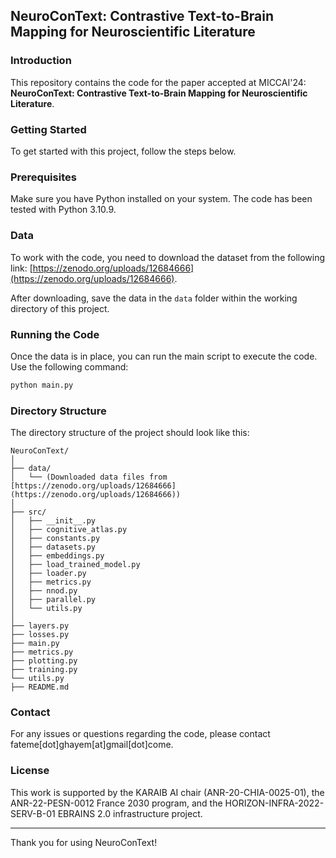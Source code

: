 
## NeuroConText: Contrastive Text-to-Brain Mapping for Neuroscientific Literature

### Introduction

This repository contains the code for the paper accepted at MICCAI'24:
**NeuroConText: Contrastive Text-to-Brain Mapping for Neuroscientific Literature**.

### Getting Started

To get started with this project, follow the steps below.

### Prerequisites

Make sure you have Python installed on your system. The code has been tested with Python 3.10.9. 

### Data

To work with the code, you need to download the dataset from the following link: 
[https://zenodo.org/uploads/12684666](https://zenodo.org/uploads/12684666).

After downloading, save the data in the `data` folder within the working directory of this project.

### Running the Code

Once the data is in place, you can run the main script to execute the code. Use the following command:

```bash
python main.py
```

### Directory Structure

The directory structure of the project should look like this:

```
NeuroConText/
│
├── data/
│   └── (Downloaded data files from [https://zenodo.org/uploads/12684666](https://zenodo.org/uploads/12684666))
│
├── src/
│   ├── __init__.py
│   ├── cognitive_atlas.py
│   ├── constants.py
│   ├── datasets.py
│   ├── embeddings.py
│   ├── load_trained_model.py
│   ├── loader.py
│   ├── metrics.py
│   ├── nnod.py
│   ├── parallel.py
│   └── utils.py
│
├── layers.py
├── losses.py
├── main.py
├── metrics.py
├── plotting.py
├── training.py
└── utils.py
├── README.md

```

### Contact

For any issues or questions regarding the code, please contact fateme[dot]ghayem[at]gmail[dot]come.

### License

This work is supported by the KARAIB AI chair (ANR-20-CHIA-0025-01), the ANR-22-PESN-0012 France 2030 program, and the HORIZON-INFRA-2022-SERV-B-01 EBRAINS 2.0 infrastructure project.

---

Thank you for using NeuroConText!
